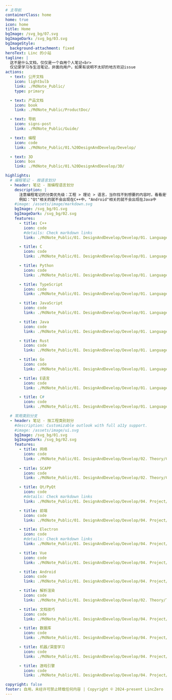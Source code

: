 ```yaml
---
# 主导航
containerClass: home
home: true
icon: home
title: Home
bgImage: /svg_bg/07.svg
bgImageDark: /svg_bg/03.svg
bgImageStyle:
  background-attachment: fixed
heroText: Linc 的小站
tagline: |
  这不是什么文档，仅仅是一个自用个人笔记<br>
  仅记录学习与生活笔记，非面向用户，如果有说明不太好的地方欢迎issue
actions:
  - text: 公开文档
    icon: lightbulb
    link: ./MdNote_Public/
    type: primary

  - text: 产品文档
    icon: book
    link: ./MdNote_Public/ProductDoc/

  - text: 导航
    icon: signs-post
    link: ./MdNote_Public/Guide/

  - text: 编程
    icon: code
    link: ./MdNote_Public/01.%20DesignAndDevelop/Develop/

  - text: 3D
    icon: box
    link: ./MdNote_Public/01.%20DesignAndDevelop/3D/

highlights:
  # 编程笔记 - 按语言划分
  - header: 笔记 - 按编程语言划分
    description: |
      注意编程笔记的分类优先级：工程 > 理论 > 语言，当你找不到想要的内容时，看看是否在其他的分类项当中。<br>
      例如："Qt"相关的就不会出现在C++中，"Android"相关的就不会出现在Java中
    #image: /assets/image/markdown.svg
    bgImage: /svg_bg/01.svg
    bgImageDark: /svg_bg/02.svg
    features:
      - title: C++
        icon: code
        #details: Check markdown links
        link: ./MdNote_Public/01. DesignAndDevelop/Develop/01. Language/C__/

      - title: C
        icon: code
        link: ./MdNote_Public/01. DesignAndDevelop/Develop/01. Language/C/

      - title: Python
        icon: code
        link: ./MdNote_Public/01. DesignAndDevelop/Develop/01. Language/Python/

      - title: TypeScript
        icon: code
        link: ./MdNote_Public/01. DesignAndDevelop/Develop/01. Language/TypeScript/

      - title: JavaScript
        icon: code
        link: ./MdNote_Public/01. DesignAndDevelop/Develop/01. Language/JavaScript/

      - title: Java
        icon: code
        link: ./MdNote_Public/01. DesignAndDevelop/Develop/01. Language/Java/      

      - title: Rust
        icon: code
        link: ./MdNote_Public/01. DesignAndDevelop/Develop/01. Language/Rust/

      - title: Go
        icon: code
        link: ./MdNote_Public/01. DesignAndDevelop/Develop/01. Language/Go/

      - title: E语言
        icon: code
        link: ./MdNote_Public/01. DesignAndDevelop/Develop/01. Language/EProgram/

      - title: C#
        icon: code
        link: ./MdNote_Public/01. DesignAndDevelop/Develop/01. Language/C_/

  # 常用类别分支
  - header: 笔记 - 按工程类别划分
    #description: Customizable outlook with full a11y support.
    #image: /assets/image/ui.svg
    bgImage: /svg_bg/01.svg
    bgImageDark: /svg_bg/02.svg
    features:
      - title: 网络
        icon: code
        link: ./MdNote_Public/01. DesignAndDevelop/Develop/02. Theory/Computer/03. 计算机系统 - 专题或子系统的字典版/下层相关/Network/
        
      - title: SCAPP
        icon: code
        link: ./MdNote_Public/01. DesignAndDevelop/Develop/02. Theory/Computer/

      - title: Qt/PyQt
        icon: code
        #details: Check markdown links
        link: ./MdNote_Public/01. DesignAndDevelop/Develop/04. Project/Platform/Multi/QT（Cpp）/

      - title: 前端
        icon: code
        link: ./MdNote_Public/01. DesignAndDevelop/Develop/04. Project/Platform/Web/

      - title: Electron
        icon: code
        #details: Check markdown links
        link: ./MdNote_Public/01. DesignAndDevelop/Develop/04. Project/Platform/Multi/Electron（Web）/

      - title: Vue
        icon: code
        link: ./MdNote_Public/01. DesignAndDevelop/Develop/04. Project/Platform/Web/02. 前端框架/Vue/

      - title: Android
        icon: code
        link: ./MdNote_Public/01. DesignAndDevelop/Develop/04. Project/Platform/Android/  

      - title: 解析渲染
        icon: code
        link: ./MdNote_Public/01. DesignAndDevelop/Develop/02. Theory/Type/Doc/

      - title: 文档技巧
        icon: code
        link: ./MdNote_Public/01. DesignAndDevelop/Develop/04. Project/Type/Doc/

      - title: 数据库
        icon: code
        link: ./MdNote_Public/01. DesignAndDevelop/Develop/04. Project/Platform/Web/04. 后端/数据库/

      - title: 机器/深度学习
        icon: code
        link: ./MdNote_Public/01. DesignAndDevelop/Develop/04. Project/Type/Artificial_Intelligence/

      - title: 游戏引擎
        icon: code
        link: ./MdNote_Public/01. DesignAndDevelop/Develop/04. Project/Platform/SoftCode/Game/

copyright: false
footer: 自用，未经许可禁止转载任何内容 | Copyright © 2024-present LincZero
---
```

